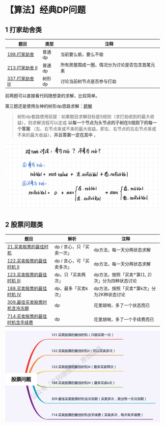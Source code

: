 # 【算法】经典DP问题

## 1 打家劫舍类

| 题目                                                         | 类型   | 注释                                           |
| ------------------------------------------------------------ | ------ | ---------------------------------------------- |
| [198.打家劫舍](https://leetcode.cn/problems/house-robber/description/) | 普通dp | 当前要么偷，要么不偷                           |
| [213.打家劫舍 II](https://leetcode.cn/problems/house-robber-ii/) | 普通dp | 所有房屋围成一圈，情况分为讨论是否包含首尾元素 |
| [337.打家劫舍 III](https://leetcode.cn/problems/house-robber-iii/) | 树形dp | 讨论当前树节点是否参与打劫                     |

前两题可以直接看代码随想录的求解，比较简单。

第三题还是使用左神的树形dp思路求解：[题解](https://leetcode.cn/problems/house-robber-iii/solutions/1437752/by-batman-ww-jv9u/?q=%E5%B7%A6&orderBy=most_relevant)

> 树形dp套路使用前提：如果题目求解目标是S规则（求打劫收到的最大收益），则求解流程可以定成 **以每一个节点为头节点的子树在S规则下的每一个答案** （左、右节点来或不来的最大收益，即左、右节点的左右节点来或不来的最大收益），**并且答案一定在其中** 。
>

![IMG_3675](./【算法】经典DP问题.assets/IMG_3675.jpg)

## 2 股票问题类

| 题目                                                         | 解析                      | 注释                                            |
| ------------------------------------------------------------ | ------------------------- | ----------------------------------------------- |
| [21.买卖股票的最佳时机](https://leetcode.cn/problems/best-time-to-buy-and-sell-stock/description/) | dp / 贪心，只「买卖一次」 | dp方法，每一天分两状态求解                      |
| [122.买卖股票的最佳时机 II](https://leetcode.cn/problems/best-time-to-buy-and-sell-stock-ii/) | dp / 贪心，可「买卖多次」 | dp方法，每一天分两状态求解                      |
| [123.买卖股票的最佳时机 III](https://leetcode.cn/problems/best-time-to-buy-and-sell-stock-iii/) | dp，只「买卖两次」        | dp方法，按照「买卖*第(1, 2)次」分为四种状态讨论 |
| [188.买卖股票的最佳时机 IV](https://leetcode.cn/problems/best-time-to-buy-and-sell-stock-iv/) | dp，最多「买卖k次」       | dp方法，按照「买卖*第k次」分为2K种状态讨论      |
| [309.最佳买卖股票时机含冷冻期](https://leetcode.cn/problems/best-time-to-buy-and-sell-stock-with-cooldown/) | dp                        | 花里胡哨，多了一个状态而已                      |
| [714.买卖股票的最佳时机含手续费](https://leetcode.cn/problems/best-time-to-buy-and-sell-stock-with-transaction-fee/description/) | dp                        | 花里胡哨，多了一个手续费而已                    |

![image-20230314205519426](./【算法】经典DP问题.assets/image-20230314205519426.png)















